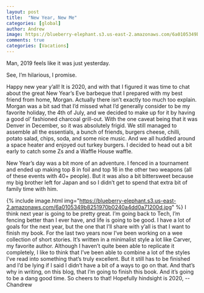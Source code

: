 ```yaml
---
layout: post
title:  "New Year, New Me"
categories: [global]
author: Andrew
image: https://blueberry-elephant.s3.us-east-2.amazonaws.com/6a0105349b8251970b0240a4b3db09200c.jpg
comments: true
categories: [Vacations]
---
```


Man, 2019 feels like it was just yesterday.

See, I’m hilarious, I promise.

Happy new year y’all! It is 2020, and with that I figured it was time to chat about the great New Year’s Eve barbeque that I prepared with my best friend from home, Morgan. Actually there isn’t exactly too much too explain. Morgan was a bit sad that I’d missed what I’d generally consider to be my favorite holiday, the 4th of July, and we decided to make up for it by having a good ol’ fashioned charcoal grill-out. With the one caveat being that it was Denver in December, so it was absolutely frigid. We still managed to assemble all the essentials, a bunch of friends, burgers cheese, chilli, potato salad, chips, soda, and some nice music. And we all huddled around a space heater and enjoyed out turkey burgers. I decided to head out a bit early to catch some Zs and a Waffle House waffle.

New Year’s day was a bit more of an adventure. I fenced in a tournament and ended up making top 8 in foil and top 16 in the other two weapons (all of these events with 40+ people). But it was also a bit bittersweet because my big brother left for Japan and so I didn’t get to spend that extra bit of family time with him.


{% include image.html img="https://blueberry-elephant.s3.us-east-2.amazonaws.com/6a0105349b8251970b0240a4dd0a71200d.jpg" %}
I think next year is going to be pretty great. I’m going back to Tech, I’m fencing better than I ever have, and life is going to be good. I have a lot of goals for the next year, but the one that I’ll share with y’all is that I want to finish my book. For the last two years now I’ve been working on a wee collection of short stories. It’s written in a minimalist style a lot like Carver, my favorite author. Although I haven’t quite been able to replicate it completely, I like to think that I’ve been able to combine a lot of the styles I’ve read into something that’s truly excellent. But it still has to be finished and I’d be lying if I said I didn’t have a bit of a ways to go on that. And that’s why in writing, on this blog, that I’m going to finish this book. And it’s going to be a dang good time. So cheers to that!
Hopefully hindsight is 2020,
--Chandrew
